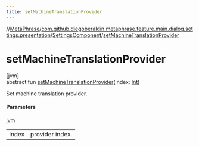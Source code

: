 ```yaml
---
title: setMachineTranslationProvider
---
```

//[MetaPhrase](../../../index.html)/[com.github.diegoberaldin.metaphrase.feature.main.dialog.settings.presentation](../index.html)/[SettingsComponent](index.html)/[setMachineTranslationProvider](set-machine-translation-provider.html)



# setMachineTranslationProvider



[jvm]\
abstract fun [setMachineTranslationProvider](set-machine-translation-provider.html)(index: [Int](https://kotlinlang.org/api/latest/jvm/stdlib/kotlin/-int/index.html))



Set machine translation provider.



#### Parameters


jvm

| | |
|---|---|
| index | provider index. |




